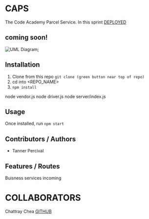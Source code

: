 # CAPS

The Code Academy Parcel Service. In this sprint
[DEPLOYED]()

## coming soon!
![UML Diagram]();

## Installation

1. Clone from this repo `git clone (green button near top of repo)`
1. cd into <REPO_NAME>
1. `npm install`

node vendor.js
node driver.js
node server/index.js

## Usage

Once installed, run `npm start`

## Contributors / Authors

- Tanner Percival

## Features / Routes

Buisness services incoming

# COLLABORATORS

Chattray Chea [GITHUB](https://www.github.com/zavvy-glitch)